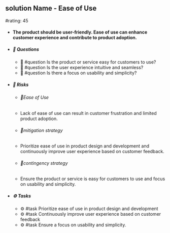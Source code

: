 ## solution Name - Ease of Use
#rating: 45
- #### The product should be user-friendly. Ease of use can enhance customer experience and contribute to product adoption.
- ##### 💭 Questions
  - 💭 #question Is the product or service easy for customers to use?
  - 💭 #question Is the user experience intuitive and seamless?
  - 💭 #question Is there a focus on usability and simplicity?
- ##### 🚨 Risks
  - ###### 🚨Ease of Use
  - Lack of ease of use can result in customer frustration and limited product adoption.
  - ###### 🚨mitigation strategy
  - Prioritize ease of use in product design and development and continuously improve user experience based on customer feedback.
  - ###### 🚨contingency strategy
  - Ensure the product or service is easy for customers to use and focus on usability and simplicity.
- ##### ⚙️ Tasks
  - ⚙️ #task Prioritize ease of use in product design and development
  - ⚙️ #task  Continuously improve user experience based on customer feedback
  - ⚙️ #task  Ensure a focus on usability and simplicity.


